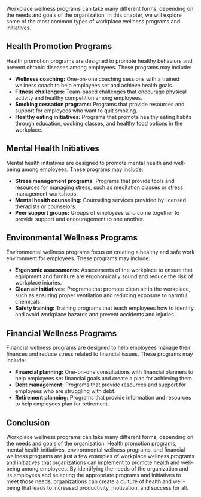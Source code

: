 
Workplace wellness programs can take many different forms, depending on the needs and goals of the organization. In this chapter, we will explore some of the most common types of workplace wellness programs and initiatives.

Health Promotion Programs
-------------------------

Health promotion programs are designed to promote healthy behaviors and prevent chronic diseases among employees. These programs may include:

* **Wellness coaching:** One-on-one coaching sessions with a trained wellness coach to help employees set and achieve health goals.
* **Fitness challenges:** Team-based challenges that encourage physical activity and healthy competition among employees.
* **Smoking cessation programs:** Programs that provide resources and support for employees who want to quit smoking.
* **Healthy eating initiatives:** Programs that promote healthy eating habits through education, cooking classes, and healthy food options in the workplace.

Mental Health Initiatives
-------------------------

Mental health initiatives are designed to promote mental health and well-being among employees. These programs may include:

* **Stress management programs:** Programs that provide tools and resources for managing stress, such as meditation classes or stress management workshops.
* **Mental health counseling:** Counseling services provided by licensed therapists or counselors.
* **Peer support groups:** Groups of employees who come together to provide support and encouragement to one another.

Environmental Wellness Programs
-------------------------------

Environmental wellness programs focus on creating a healthy and safe work environment for employees. These programs may include:

* **Ergonomic assessments:** Assessments of the workplace to ensure that equipment and furniture are ergonomically sound and reduce the risk of workplace injuries.
* **Clean air initiatives:** Programs that promote clean air in the workplace, such as ensuring proper ventilation and reducing exposure to harmful chemicals.
* **Safety training:** Training programs that teach employees how to identify and avoid workplace hazards and prevent accidents and injuries.

Financial Wellness Programs
---------------------------

Financial wellness programs are designed to help employees manage their finances and reduce stress related to financial issues. These programs may include:

* **Financial planning:** One-on-one consultations with financial planners to help employees set financial goals and create a plan for achieving them.
* **Debt management:** Programs that provide resources and support for employees who are struggling with debt.
* **Retirement planning:** Programs that provide information and resources to help employees plan for retirement.

Conclusion
----------

Workplace wellness programs can take many different forms, depending on the needs and goals of the organization. Health promotion programs, mental health initiatives, environmental wellness programs, and financial wellness programs are just a few examples of workplace wellness programs and initiatives that organizations can implement to promote health and well-being among employees. By identifying the needs of the organization and its employees and selecting the appropriate programs and initiatives to meet those needs, organizations can create a culture of health and well-being that leads to increased productivity, motivation, and success for all.
